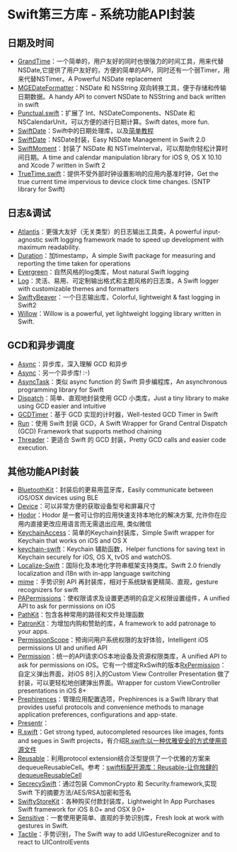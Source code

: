 # Swift第三方库 - 系统功能API封装
## 日期及时间
- [GrandTime][1]：一个简单的，用户友好的同时也很强力的时间工具，用来代替NSDate,它提供了用户友好的，方便的简单的API，同时还有一个弱Timer，用来代替NSTimer。A Powerful NSDate replacement
- [MGEDateFormatter][2]：NSDate 和 NSString 双向转换工具，便于存储和传输日期数据。A handy API to convert NSDate to NSString and back written in swift
- [Punctual.swift][3]：扩展了 Int、NSDateComponents、NSDate 和 NSCalendarUnit，可以方便的进行日期计算。Swift dates, more fun.
- [SwiftDate][4]：Swift中的日期处理库，以及[简单教程][5]
- [SwiftDate][6]：NSDate封装，Easy NSDate Management in Swift 2.0
- [SwiftMoment][7]：封装了 NSDate 和 NSTimeInterval，可以帮助你轻松计算时间日期。A time and calendar manipulation library for iOS 9, OS X 10.10 and Xcode 7 written in Swift 2
- [TrueTime.swift][8]：提供不受外部时钟设置影响的应用内基准时钟，Get the true current time impervious to device clock time changes. (SNTP library for Swift) 

## 日志&调试
- [Atlantis][9]：更强大友好（无关类型）的日志输出工具类，A powerful input-agnostic swift logging framework made to speed up development with maximum readability.
- [Duration][10]：加timestamp，A simple Swift package for measuring and reporting the time taken for operations
- [Evergreen][11]：自然风格的log类库，Most natural Swift logging
- [Log][12]：灵活、易用、可定制输出格式和主题风格的日志类，A Swift logger with customizable themes and formatters
- [SwiftyBeaver][13]：一个日志输出库，Colorful, lightweight & fast logging in Swift2
- [Willow][14]：Willow is a powerful, yet lightweight logging library written in Swift.

## GCD和异步调度
- [Async][15]：异步库，深入理解 GCD 和异步
- [Async][16]：另一个异步库! :-)
- [AsyncTask][17]：类似 async function 的 Swift 异步编程库，An asynchronous programming library for Swift
- [Dispatch][18]：简单、直观地封装使用 GCD 小类库，Just a tiny library to make using GCD easier and intuitive
- [GCDTimer][19]：基于 GCD 实现的计时器，Well-tested GCD Timer in Swift
- [Run][20]：使用 Swift 封装 GCD，A Swift Wrapper for Grand Central Dispatch (GCD) Framework that supports method chaining
- [Threader][21]：更适合 Swift 的 GCD 封装，Pretty GCD calls and easier code execution.

## 其他功能API封装
- [BluetoothKit][22]：封装后的更易用蓝牙库，Easily communicate between iOS/OSX devices using BLE
- [Device][23]：可以非常方便的获取设备型号和屏幕尺寸
- [Hodor][24]：Hodor 是一套可让你的应用快速支持本地化的解决方案, 允许你在应用内直接更改应用语言而无需退出应用, 类似微信
- [KeychainAccess][25]：简单的Keychain封装库，Simple Swift wrapper for Keychain that works on iOS and OS X
- [keychain-swift][26]：Keychain 辅助函数，Helper functions for saving text in Keychain securely for iOS, OS X, tvOS and watchOS.
- [Localize-Swift][27]：国际化及本地化字符串框架支持类库。Swift 2.0 friendly localization and i18n with in-app language switching
- [mime][28]：手势识别 API 再封装库，相对于系统缺省更精简、直观，gesture recognizers for swift
- [PAPermissions][29]：使权限请求及设置更透明的自定义权限设置组件，A unified API to ask for permissions on iOS
- [PathKit][30]：包含各种常用的路径和文件处理函数
- [PatronKit][31]：为增加内购和赞助的库，A framework to add patronage to your apps.
- [PermissionScope][32]：预询问用户系统权限的友好体验，Intelligent iOS permissions UI and unified API
- [Permission][33]：统一的API请求iOS本地设备及资源权限类库，A unified API to ask for permissions on iOS。它有一个绑定RxSwift的版本[RxPermission][34]：自定义弹出界面，对iOS 8引入的Custom View Controller Presentation 做了封装，可以更轻松地创建弹出界面。Wrapper for custom ViewController presentations in iOS 8+
- [Prephirences][35]：管理应用配置选项，Prephirences is a Swift library that provides useful protocols and convenience methods to manage application preferences, configurations and app-state.
- [Presentr][36]：
- [R.swift][37]：Get strong typed, autocompleted resources like images, fonts and segues in Swift projects，有介绍[R.swift:以一种优雅安全的方式使用资源文件][38]
- [Reusable][39]：利用protocol extension结合泛型提供了一个优雅的方案来dequeueReusableCell。参考：[swift标配开源库：Reusable-让你放肆的dequeueReusableCell][40]
- [SecrecySwift][41]：通过包装 CommonCrypto 和 Security.framework,实现 Swift 下的摘要方法/AES/RSA加密和签名
- [SwiftyStoreKit][42]：各种购买付款封装库，Lightweight In App Purchases Swift framework for iOS 8.0+ and OSX 9.0+
- [Sensitive][43]：一套使用更简单、直观的手势识别库，Fresh look at work with gestures in Swift.
- [Tactile][44]：手势识别，The Swift way to add UIGestureRecognizer and to react to UIControlEvents

[1]:	https://github.com/DuckDeck/GrandTime "GrandTime"
[2]:	https://github.com/ManueGE/MGEDateFormatter "MGEDateFormatter"
[3]:	https://github.com/harlanhaskins/Punctual.swift "Punctual.swift"
[4]:	https://github.com/chenyangcun/SwiftDate
[5]:	http://www.aswifter.com/2015/07/26/use-swiftdate/
[6]:	https://github.com/malcommac/SwiftDate "SwiftDate"
[7]:	https://github.com/akosma/SwiftMoment "SwiftMoment"
[8]:	https://github.com/instacart/TrueTime.swift "TrueTime.swift"
[9]:	https://github.com/DrewKiino/Atlantis "Atlantis"
[10]:	https://github.com/SwiftStudies/Duration "Duration"
[11]:	https://github.com/viWiD/Evergreen "Evergreen"
[12]:	https://github.com/delba/Log "Log"
[13]:	https://github.com/SwiftyBeaver/SwiftyBeaver "SwiftyBeaver"
[14]:	https://github.com/Nike-Inc/Willow "Willow"
[15]:	https://github.com/duemunk/Async
[16]:	https://github.com/zhxnlai/Async "Async"
[17]:	https://github.com/zhxnlai/AsyncTask "AsyncTask"
[18]:	https://github.com/Swiftification/Dispatch "Dispatch"
[19]:	https://github.com/hemantasapkota/GCDTimer "GCDTimer"
[20]:	https://github.com/khoiln/Run "Run"
[21]:	https://github.com/mitchtreece/Threader "Threader"
[22]:	https://github.com/rhummelmose/BluetoothKit "BluetoothKit"
[23]:	https://github.com/Ekhoo/Device "Device"
[24]:	https://github.com/Aufree/Hodor "Hodor"
[25]:	https://github.com/kishikawakatsumi/KeychainAccess "KeychainAccess"
[26]:	https://github.com/marketplacer/keychain-swift "keychain-swift"
[27]:	https://github.com/marmelroy/Localize-Swift "Localize-Swift"
[28]:	https://github.com/jameslintaylor/mime "mime"
[29]:	https://github.com/pascalbros/PAPermissions "PAPermissions"
[30]:	https://github.com/kylef/PathKit "PathKit"
[31]:	https://github.com/MosheBerman/PatronKit "PatronKit"
[32]:	https://github.com/nickoneill/PermissionScope "PermissionScope"
[33]:	https://github.com/delba/Permission "Permission"
[34]:	https://github.com/sunshinejr/RxPermission "RxPermission"
[35]:	https://github.com/phimage/Prephirences "Prephirences"
[36]:	https://github.com/IcaliaLabs/Presentr "Presentr"
[37]:	https://github.com/mac-cain13/R.swift "R.swift"
[38]:	http://www.jianshu.com/p/b453b78c7126
[39]:	https://github.com/AliSoftware/Reusable "Reusable"
[40]:	http://www.jianshu.com/p/255e02337176 "swift标配开源库：Reusable-让你放肆的dequeueReusableCell"
[41]:	https://github.com/adow/SecrecySwift "SecrecySwift"
[42]:	https://github.com/bizz84/SwiftyStoreKit "SwiftyStoreKit"
[43]:	https://github.com/igormatyushkin014/Sensitive "Sensitive"
[44]:	https://github.com/delba/Tactile "Tactile"